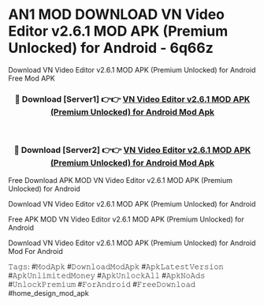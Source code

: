 # AN1 MOD DOWNLOAD VN Video Editor v2.6.1 MOD APK (Premium Unlocked) for Android - 6q66z
Download VN Video Editor v2.6.1 MOD APK (Premium Unlocked) for Android Free Mod APK

<div align="center">
<h3>🔴 Download [Server1] 👉👉 <a href="https://apk-comot.site?title=VN_Video_Editor_v2.6.1_MOD_APK_(Premium_Unlocked)_for_Android">VN Video Editor v2.6.1 MOD APK (Premium Unlocked) for Android Mod Apk</a></h3><br>

<h3>🔴 Download [Server2] 👉👉 <a href="https://apk-comot.site?title=VN_Video_Editor_v2.6.1_MOD_APK_(Premium_Unlocked)_for_Android">VN Video Editor v2.6.1 MOD APK (Premium Unlocked) for Android Mod Apk</a></h3>
</div>


Free Download APK MOD VN Video Editor v2.6.1 MOD APK (Premium Unlocked) for Android

Download VN Video Editor v2.6.1 MOD APK (Premium Unlocked) for Android 

Free APK MOD VN Video Editor v2.6.1 MOD APK (Premium Unlocked) for Android 

Download VN Video Editor v2.6.1 MOD APK (Premium Unlocked) for Android Mod For Android

𝚃𝚊𝚐𝚜: #𝙼𝚘𝚍𝙰𝚙𝚔 #𝙳𝚘𝚠𝚗𝚕𝚘𝚊𝚍𝙼𝚘𝚍𝙰𝚙𝚔 #𝙰𝚙𝚔𝙻𝚊𝚝𝚎𝚜𝚝𝚅𝚎𝚛𝚜𝚒𝚘𝚗 #𝙰𝚙𝚔𝚄𝚗𝚕𝚒𝚖𝚒𝚝𝚎𝚍𝙼𝚘𝚗𝚎𝚢 #𝙰𝚙𝚔𝚄𝚗𝚕𝚘𝚌𝚔𝙰𝚕𝚕 #𝙰𝚙𝚔𝙽𝚘𝙰𝚍𝚜 #𝚄𝚗𝚕𝚘𝚌𝚔𝙿𝚛𝚎𝚖𝚒𝚞𝚖 #𝙵𝚘𝚛𝙰𝚗𝚍𝚛𝚘𝚒𝚍 #𝙵𝚛𝚎𝚎𝙳𝚘𝚠𝚗𝚕𝚘𝚊𝚍 #home_design_mod_apk